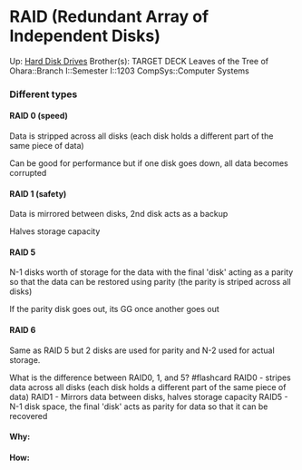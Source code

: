 # RAID (Redundant Array of Independent Disks)

Up: [Hard Disk Drives](hard_disk_drives)
Brother(s):
TARGET DECK
Leaves of the Tree of Ohara::Branch I::Semester I::1203 CompSys::Computer Systems

### Different types

#### RAID 0 (speed)

Data is stripped across all disks (each disk holds a different part of the same piece of data)

Can be good for performance but if one disk goes down, all data becomes corrupted

#### RAID 1 (safety)

Data is mirrored between disks, 2nd disk acts as a backup

Halves storage capacity

#### RAID 5

N-1 disks worth of storage for the data with the final 'disk' acting as a parity so that the data can be restored using parity (the parity is striped across all disks)

If the parity disk goes out, its GG once another goes out


#### RAID 6

Same as RAID 5 but 2 disks are used for parity and N-2 used for actual storage.

What is the difference between RAID0, 1, and 5? #flashcard 
RAID0 - stripes data across all disks (each disk holds a different part of the same piece of data)
RAID1 - Mirrors data between disks, halves storage capacity
RAID5 - N-1 disk space, the final 'disk' acts as parity for data so that it can be recovered
<!--ID: 1701369224380-->


































#### Why:
#### How:









